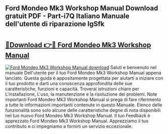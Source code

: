 ## Ford Mondeo Mk3 Workshop Manual Download gratuit PDF - Part-i7Q Italiano Manuale dell'utente di riparazione IgSfk

# <h2><a href="http://dfgt4s.blite.top/?on=Ford+Mondeo+Mk3+Workshop+Manual">🔗Download 👉🔴 Ford Mondeo Mk3 Workshop Manual</a></h2>

[![Ford Mondeo Mk3 Workshop Manual download](https://i.imgur.com/lujVjoI.png)](http://dfgt4s.blite.top/?on=Ford+Mondeo+Mk3+Workshop+Manual)
Saluti e benvenuto nel manuale Dell'utente per il tuo Ford Mondeo Mk3 Workshop Manual appena lanciato. Questa guida è appositamente progettata per aiutarti a iniziare con il tuo prodotto e darti una conoscenza approfondita delle sue caratteristiche, funzioni e capacità. Troverai istruzioni chiare per L'installazione, L'uso, la manutenzione e la risoluzione dei problemi. Note importanti Ford Mondeo Mk3 Workshop Manual si prega di fare riferimento a tutte le informazioni importanti contenute in questo Manuale. Elenco delle funzionalità sono solo alcune delle caratteristiche degne di nota disponibili nel tuo nuovo Ford Mondeo Mk3 Workshop Manual. Il tuo Feedback è apprezzato Ford Mondeo Mk3 Workshop Manual. Apprezziamo il tuo contributo e ci impegniamo a fornirti un servizio eccezionale.
